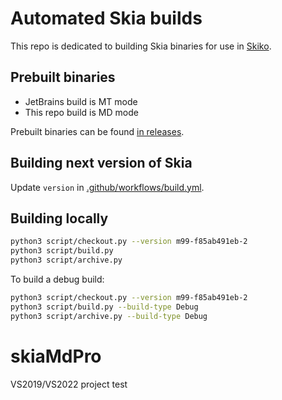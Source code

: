 # Automated Skia builds

This repo is dedicated to building Skia binaries for use in [Skiko](https://github.com/JetBrains/skiko).

## Prebuilt binaries

- JetBrains build is MT mode
- This repo build is MD mode

Prebuilt binaries can be found [in releases](https://github.com/programClown/skia-pack/releases).

## Building next version of Skia

Update `version` in [.github/workflows/build.yml](https://github.com/programClown/skia-pack/blob/master/.github/workflows/build.yml).

## Building locally

```sh
python3 script/checkout.py --version m99-f85ab491eb-2
python3 script/build.py
python3 script/archive.py
```

To build a debug build:

```sh
python3 script/checkout.py --version m99-f85ab491eb-2
python3 script/build.py --build-type Debug
python3 script/archive.py --build-type Debug
```

# skiaMdPro

VS2019/VS2022 project test